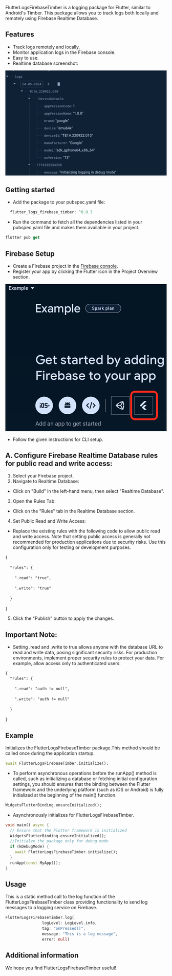 <!--
This README describes the package. If you publish this package to pub.dev,
this README's contents appear on the landing page for your package.

For information about how to write a good package README, see the guide for
[writing package pages](https://dart.dev/guides/libraries/writing-package-pages).

For general information about developing packages, see the Dart guide for
[creating packages](https://dart.dev/guides/libraries/create-library-packages)
and the Flutter guide for
[developing packages and plugins](https://flutter.dev/developing-packages).
-->

FlutterLogsFirebaseTimber is a logging package for Flutter, similar to Android's Timber. This package allows you to track logs both locally and remotely using Firebase Realtime Database.

## Features

- Track logs remotely and locally.
- Monitor application logs in the Firebase console.
- Easy to use.
- Realtime database screenshot:

![Realtime firebase logs](https://github.com/anandhkumar25/flutter_logs_firebase_timber/blob/main/screenshots/flutter_logs_firebase_timber.png?raw=true)


## Getting started

- Add the package to your pubspec.yaml file:
```dart
  flutter_logs_firebase_timber: ^0.0.3
```
- Run the command to fetch all the dependencies listed in your pubspec.yaml file and makes them available in your project.

```dart
flutter pub get
```

## Firebase Setup

- Create a Firebase project in the [Firebase console](https://console.firebase.google.com).
- Register your app by clicking the Flutter icon in the Project Overview section.

![Flutter project icon](https://github.com/anandhkumar25/flutter_logs_firebase_timber/blob/main/screenshots/flutter_project.png)

- Follow the given instructions for CLI setup.

## A. Configure Firebase Realtime Database rules for public read and write access:

1. Select your Firebase project.
2. Navigate to Realtime Database:
- Click on "Build" in the left-hand menu, then select "Realtime Database".
3. Open the Rules Tab:
- Click on the "Rules" tab in the Realtime Database section.
4. Set Public Read and Write Access:
- Replace the existing rules with the following code to allow public read and write access. Note that setting public access is generally not recommended for production applications due to security risks. Use this configuration only for testing or development purposes.

```
{

  "rules": {

    ".read": "true",

    ".write": "true"

  }

}
```

5. Click the "Publish" button to apply the changes.

## Important Note:
- Setting .read and .write to true allows anyone with the database URL to read and write data, posing significant security risks. For production environments, implement proper security rules to protect your data. For example, allow access only to authenticated users:

```
{
  "rules": {

    ".read": "auth != null",

    ".write": "auth != null"

  }

}
```

## Example

Initializes the FlutterLogsFirebaseTimber package.This method should be called once during the application startup.

```dart
await FlutterLogsFirebaseTimber.initialize();
```

- To perform asynchronous operations before the runApp() method is called, such as initializing a database or fetching initial configuration settings, you should ensures that the binding between the Flutter framework and the underlying platform (such as iOS or Android) is fully initialized at the beginning of the main() function.

```dart
WidgetsFlutterBinding.ensureInitialized();
```
- Asynchronously initializes for FlutterLogsFirebaseTimber.

```dart
void main() async {
  // Ensure that the Flutter framework is initialized
  WidgetsFlutterBinding.ensureInitialized();
  //Initialze the package only for debug mode
  if (kDebugMode) {
    await FlutterLogsFirebaseTimber.initialize();
  }
  runApp(const MyApp());
}
```

## Usage

This is a static method call to the log function of the FlutterLogsFirebaseTimber class providing functionality to send log messages to a logging service on Firebase.

```dart
FlutterLogsFirebaseTimber.log(
                logLevel: LogLevel.info,
                tag: "onPressed()",
                message: "This is a log message",
                error: null)
```

## Additional information

We hope you find FlutterLogsFirebaseTimber useful!
